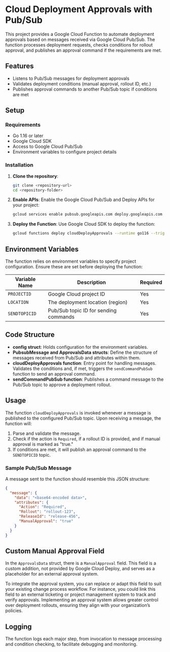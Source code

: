 
# Cloud Deployment Approvals with Pub/Sub

This project provides a Google Cloud Function to automate deployment approvals based on messages received via Google Cloud Pub/Sub.
The function processes deployment requests, checks conditions for rollout approval, and publishes an approval command if the requirements are met.

## Features

*   Listens to Pub/Sub messages for deployment approvals
*   Validates deployment conditions (manual approval, rollout ID, etc.)
*   Publishes approval commands to another Pub/Sub topic if conditions are met

## Setup

### Requirements

*   Go 1.16 or later
*   Google Cloud SDK
*   Access to Google Cloud Pub/Sub
*   Environment variables to configure project details

### Installation

1.  **Clone the repository**:

    ```bash
    git clone <repository-url>
    cd <repository-folder>
    ```

2.  **Enable APIs**:
    Enable the Google Cloud Pub/Sub and Deploy APIs for your project:

    ```bash
    gcloud services enable pubsub.googleapis.com deploy.googleapis.com
    ```

3.  **Deploy the Function**:
    Use Google Cloud SDK to deploy the function:

    ```bash
    gcloud functions deploy cloudDeployApprovals --runtime go116 --trigger-event-type google.cloud.pubsub.topic.v1.messagePublished --trigger-resource YOUR_SUBSCRIBE_TOPIC
    ```

## Environment Variables

The function relies on environment variables to specify project configuration. Ensure these are set before deploying the function:

| Variable Name  | Description                             | Required |
|----------------|-----------------------------------------|----------|
| `PROJECTID`    | Google Cloud project ID                | Yes      |
| `LOCATION`     | The deployment location (region)       | Yes      |
| `SENDTOPICID`  | Pub/Sub topic ID for sending commands  | Yes      |

## Code Structure

*   **config struct**: Holds configuration for the environment variables.
*   **PubsubMessage and ApprovalsData structs**: Define the structure of messages received from Pub/Sub and attributes within them.
*   **cloudDeployApprovals function**: Entry point for handling messages. Validates the conditions and, if met, triggers the `sendCommandPubSub` function to send an approval command.
*   **sendCommandPubSub function**: Publishes a command message to the Pub/Sub topic to approve a deployment rollout.

## Usage

The function `cloudDeployApprovals` is invoked whenever a message is published to the configured Pub/Sub topic. Upon receiving a message, the function will:

1.  Parse and validate the message.
2.  Check if the action is `Required`, if a rollout ID is provided, and if manual approval is marked as "true."
3.  If conditions are met, it will publish an approval command to the `SENDTOPICID` topic.

### Sample Pub/Sub Message

A message sent to the function should resemble this JSON structure:

```json
{
  "message": {
    "data": "<base64-encoded data>",
    "attributes": {
      "Action": "Required",
      "Rollout": "rollout-123",
      "ReleaseId": "release-456",
      "ManualApproval": "true"
    }
  }
}
```

## Custom Manual Approval Field

In the `ApprovalsData` struct, there is a `ManualApproval` field. This field is a custom addition, not provided by Google Cloud Deploy, and serves as a placeholder for an external approval system.

To integrate the approval system, you can replace or adapt this field to suit your existing change process workflow. For instance, you could link this field to an external ticketing or project management system to track and verify approvals. Implementing an approval system allows greater control over deployment rollouts, ensuring they align with your organization’s policies.

## Logging

The function logs each major step, from invocation to message processing and condition checking, to facilitate debugging and monitoring.
